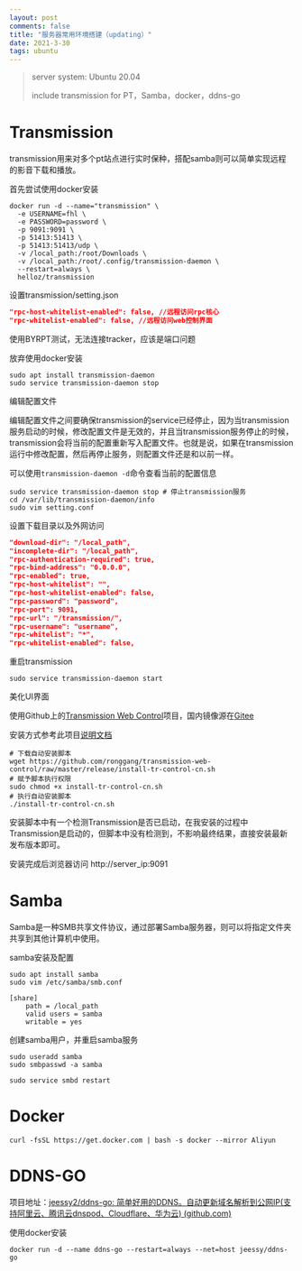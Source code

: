 ```yaml
---
layout: post
comments: false
title: "服务器常用环境搭建（updating）"
date: 2021-3-30
tags: ubuntu
---
```


> server system: Ubuntu 20.04 
>
> include transmission for PT，Samba，docker，ddns-go 

<!--more-->

# Transmission
transmission用来对多个pt站点进行实时保种，搭配samba则可以简单实现远程的影音下载和播放。

首先尝试使用docker安装

```shell
docker run -d --name="transmission" \
  -e USERNAME=fhl \
  -e PASSWORD=password \
  -p 9091:9091 \
  -p 51413:51413 \
  -p 51413:51413/udp \
  -v /local_path:/root/Downloads \
  -v /local_path:/root/.config/transmission-daemon \
  --restart=always \
  helloz/transmission
```

设置transmission/setting.json

```json
"rpc-host-whitelist-enabled": false, //远程访问rpc核心
"rpc-whitelist-enabled": false, //远程访问web控制界面
```

使用BYRPT测试，无法连接tracker，应该是端口问题

放弃使用docker安装

```shell 
sudo apt install transmission-daemon
sudo service transmission-daemon stop
```

编辑配置文件

编辑配置文件之间要确保transmission的service已经停止，因为当transmission服务启动的时候，修改配置文件是无效的，并且当transmission服务停止的时候，transmission会将当前的配置重新写入配置文件。也就是说，如果在transmission运行中修改配置，然后再停止服务，则配置文件还是和以前一样。

可以使用`transmission-daemon -d`命令查看当前的配置信息

```shell
sudo service transmission-daemon stop # 停止transmission服务
cd /var/lib/transmission-daemon/info
sudo vim setting.conf
```
设置下载目录以及外网访问

```json
"download-dir": "/local_path",
"incomplete-dir": "/local_path",
"rpc-authentication-required": true,
"rpc-bind-address": "0.0.0.0",
"rpc-enabled": true,
"rpc-host-whitelist": "",
"rpc-host-whitelist-enabled": false,
"rpc-password": "password",
"rpc-port": 9091,
"rpc-url": "/transmission/",
"rpc-username": "username",
"rpc-whitelist": "*",
"rpc-whitelist-enabled": false,
```
重启transmission

```shell
sudo service transmission-daemon start
```
美化UI界面

使用Github上的[Transmission Web Control](https://github.com/ronggang/transmission-web-control)项目，国内镜像源在[Gitee](https://gitee.com/culturist/transmission-web-control)

安装方式参考此项目[说明文档](https://github.com/ronggang/transmission-web-control/wiki/Home-CN)

```shell
# 下载自动安装脚本
wget https://github.com/ronggang/transmission-web-control/raw/master/release/install-tr-control-cn.sh
# 赋予脚本执行权限
sudo chmod +x install-tr-control-cn.sh
# 执行自动安装脚本
./install-tr-control-cn.sh
```

安装脚本中有一个检测Transmission是否已启动，在我安装的过程中Transmission是启动的，但脚本中没有检测到，不影响最终结果，直接安装最新发布版本即可。

安装完成后浏览器访问 http://server_ip:9091

# Samba

Samba是一种SMB共享文件协议，通过部署Samba服务器，则可以将指定文件夹共享到其他计算机中使用。

samba安装及配置

```shell
sudo apt install samba
sudo vim /etc/samba/smb.conf
```

```
[share]
    path = /local_path
    valid users = samba
    writable = yes
```
创建samba用户，并重启samba服务

```shell
sudo useradd samba
sudo smbpasswd -a samba

sudo service smbd restart
```

# Docker
```shell
curl -fsSL https://get.docker.com | bash -s docker --mirror Aliyun
```

# DDNS-GO
项目地址：[jeessy2/ddns-go: 简单好用的DDNS。自动更新域名解析到公网IP(支持阿里云、腾讯云dnspod、Cloudflare、华为云) (github.com)](https://github.com/jeessy2/ddns-go)

使用docker安装

```shell
docker run -d --name ddns-go --restart=always --net=host jeessy/ddns-go
```

